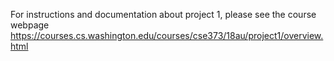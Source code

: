 For instructions and documentation about project 1, please see the course webpage https://courses.cs.washington.edu/courses/cse373/18au/project1/overview.html
